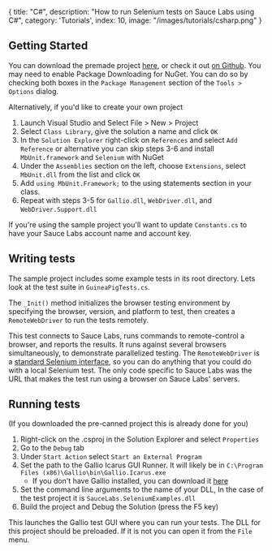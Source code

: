 {
  title: "C#",
  description: "How to run Selenium tests on Sauce Labs using C#",
  category: 'Tutorials',
  index: 10,
  image: "/images/tutorials/csharp.png"
}

## Getting Started

You can download the premade project [here](https://github.com/saucelabs/sauce-dotnet-examples/archive/master.zip), or check it out [on Github](https://github.com/saucelabs/sauce-dotnet-examples/). You may need to enable Package Downloading for NuGet. You can do so by checking both boxes in the `Package Management` section of the `Tools > Options` dialog.

Alternatively, if you'd like to create your own project

1. Launch Visual Studio and Select File > New > Project
2. Select `Class Library`, give the solution a name and click `OK`
3. In the `Solution Explorer` right-click on `References` and select `Add Reference` or alternative you can skip steps 3-6 and install `MbUnit.framework` and `Selenium` with NuGet
4. Under the `Assemblies` section on the left, choose `Extensions`, select `MbUnit.dll` from the list and click `OK`
5. Add `using MbUnit.Framework;` to the using statements section in your class.
6. Repeat with steps 3-5 for `Gallio.dll`, `WebDriver.dll`, and `WebDriver.Support.dll`

If you're using the sample project you'll want to update `Constants.cs` to have your Sauce Labs account name and account key.

## Writing tests

The sample project includes some example tests in its root directory.
Lets look at the test suite in `GuineaPigTests.cs`.

The `_Init()` method initializes the browser testing environment by specifying the
browser, version, and platform to test, then creates a
`RemoteWebDriver` to run the tests remotely.

This test connects to Sauce Labs, runs commands
to remote-control a browser, and reports the results. It runs against several
browsers simultaneously, to demonstrate parallelized testing. The `RemoteWebDriver` is a [standard
Selenium
interface](http://selenium.googlecode.com/git/docs/api/dotnet/html/T_OpenQA_Selenium_Remote_RemoteWebDriver.htm),
so you can do anything that you could do with a
local Selenium test. The only code specific to Sauce Labs was the URL
that makes the test run using a browser on Sauce Labs' servers.

## Running tests

(If you downloaded the pre-canned project this is already done for you)

1. Right-click on the .csproj in the Solution Explorer and select `Properties`
2. Go to the `Debug` tab
3. Under `Start Action` select `Start an External Program`
4. Set the path to the Gallio Icarus GUI Runner. It will likely be in `C:\Program Files (x86)\Gallio\bin\Gallio.Icarus.exe`
    - If you don't have Gallio installed, you can download it [here](https://mb-unit.googlecode.com/files/GallioBundle-3.4.14.0.zip)
5. Set the command line arguments to the name of your DLL, In the case of the test project it is `SauceLabs.SeleniumExamples.dll`
6. Build the project and Debug the Solution (press the F5 key)

This launches the Gallio test GUI where you can run your tests. The DLL for this project should be preloaded. If it is not you can open it from the `File` menu.